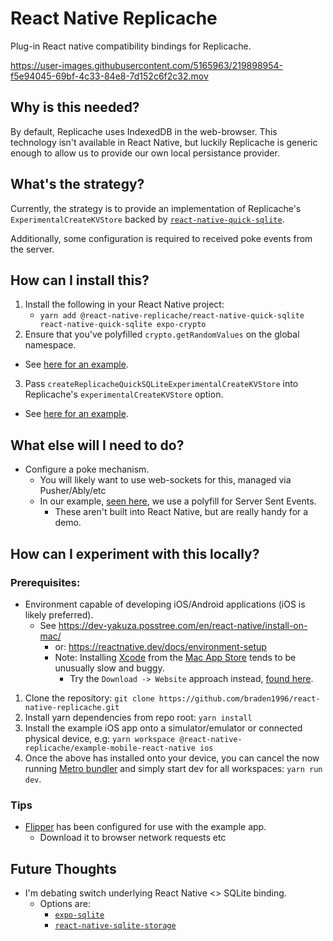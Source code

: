 # React Native Replicache

Plug-in React native compatibility bindings for Replicache.

https://user-images.githubusercontent.com/5165963/219898954-f5e94045-69bf-4c33-84e8-7d152c6f2c32.mov

## Why is this needed?

By default, Replicache uses IndexedDB in the web-browser. This technology isn't available in React Native, but luckily Replicache is generic enough to allow us to provide our own local persistance provider.

## What's the strategy?

Currently, the strategy is to provide an implementation of Replicache's `ExperimentalCreateKVStore` backed by  [`react-native-quick-sqlite`](https://github.com/ospfranco/react-native-quick-sqlite).

Additionally, some configuration is required to received poke events from the server.

## How can I install this?

1. Install the following in your React Native project:
    - `yarn add @react-native-replicache/react-native-quick-sqlite react-native-quick-sqlite expo-crypto`
2. Ensure that you've polyfilled `crypto.getRandomValues` on the global namespace.
  - See [here for an example](https://github.com/Braden1996/react-native-replicache/blob/master/packages/example/mobile-react-native/src/crypto-polyfill.ts).
3. Pass `createReplicacheQuickSQLiteExperimentalCreateKVStore` into Replicache's `experimentalCreateKVStore` option.
  - See [here for an example](https://github.com/Braden1996/react-native-replicache/blob/master/packages/example/mobile-react-native/src/use-replicache.ts).

## What else will I need to do?

- Configure a poke mechanism.
  - You will likely want to use web-sockets for this, managed via Pusher/Ably/etc
  - In our example, [seen here](https://github.com/Braden1996/react-native-replicache/blob/master/packages/example/mobile-react-native/src/use-replicache.ts), we use a polyfill for Server Sent Events.
    - These aren't built into React Native, but are really handy for a demo.

## How can I experiment with this locally?

### Prerequisites:

- Environment capable of developing iOS/Android applications (iOS is likely preferred).
  - See https://dev-yakuza.posstree.com/en/react-native/install-on-mac/
    - or: https://reactnative.dev/docs/environment-setup
    - Note: Installing [Xcode](https://developer.apple.com/xcode/) from the [Mac App Store](https://apps.apple.com/us/app/xcode/id497799835?mt=12) tends to be unusually slow and buggy.
      - Try the `Download -> Website` approach instead, [found here](https://developer.apple.com/xcode/).

1. Clone the repository: `git clone https://github.com/braden1996/react-native-replicache.git`
2. Install yarn dependencies from repo root: `yarn install`
3. Install the example iOS app onto a simulator/emulator or connected physical device, e.g: `yarn workspace @react-native-replicache/example-mobile-react-native ios`
4. Once the above has installed onto your device, you can cancel the now running [Metro bundler](https://facebook.github.io/metro/) and simply start dev for all workspaces: `yarn run dev`.

### Tips

- [Flipper](https://fbflipper.com/) has been configured for use with the example app.
  - Download it to browser network requests etc


## Future Thoughts

- I'm debating switch underlying React Native <> SQLite binding.
  - Options are:
    - [`expo-sqlite`](https://docs.expo.dev/versions/latest/sdk/sqlite/)
    - [`react-native-sqlite-storage`](https://github.com/andpor/react-native-sqlite-storage)
